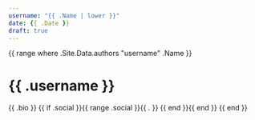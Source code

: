 ```yaml
---
username: "{{ .Name | lower }}"
date: {{ .Date }}
draft: true
---
```

{{ range where .Site.Data.authors  "username" .Name }}
# {{ .username }}
{{ .bio }}
{{ if .social }}{{ range .social }}{{ . }}
    {{ end }}{{ end }}
{{ end }}